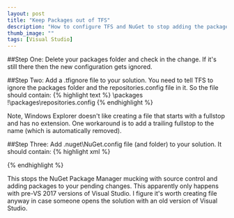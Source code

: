 ```yaml
---
layout: post
title: "Keep Packages out of TFS"
description: "How to configure TFS and NuGet to stop adding the packages folder to source control."
thumb_image: ""
tags: [Visual Studio]
---
```

##Step One:
Delete your packages folder and check in the change. If it's still there then the new configuration gets ignored.

##Step Two:
Add a .tfignore file to your solution. You need to tell TFS to ignore the packages folder and the repositories.config file in it. So the file should contain:
{% highlight text %}
\packages
!\packages\repositories.config
{% endhighlight %}

Note, Windows Explorer doesn't like creating a file that starts with a fullstop and has no extension. One workaround is to add a trailing fullstop to the name (which is automatically removed).

##Step Three:
Add .nuget\NuGet.config file (and folder) to your solution. It should contain:
{% highlight xml %}
<?xml version="1.0" encoding="utf-8"?>
<configuration>
  <solution>
    <add key="disableSourceControlIntegration" value="true" />
  </solution>
</configuration>
{% endhighlight %}

This stops the NuGet Package Manager mucking with source control and adding packages to your pending changes. This apparently only happens with pre-VS 2017 versions of Visual Studio. I figure it's worth creating file anyway in case someone opens the solution with an old version of Visual Studio.
